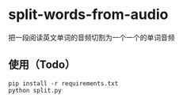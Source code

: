 # split-words-from-audio
把一段阅读英文单词的音频切割为一个一个的单词音频

## 使用（Todo）
```
pip install -r requirements.txt
python split.py
```